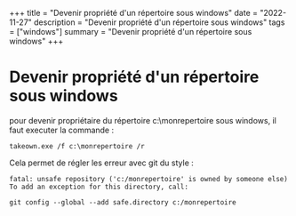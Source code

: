 +++
title = "Devenir propriété d'un répertoire sous windows"
date = "2022-11-27"
description = "Devenir propriété d'un répertoire sous windows"
tags = ["windows"]
summary = "Devenir propriété d'un répertoire sous windows"
+++
# Devenir propriété d'un répertoire sous windows

pour devenir propriétaire du répertoire c:\monrepertoire sous windows, il faut executer la commande :
```shell
takeown.exe /f c:\monrepertoire /r
```

Cela permet de régler les erreur avec git du style :
```shell
fatal: unsafe repository ('c:/monrepertoire' is owned by someone else)
To add an exception for this directory, call:

git config --global --add safe.directory c:/monrepertoire
```
                    